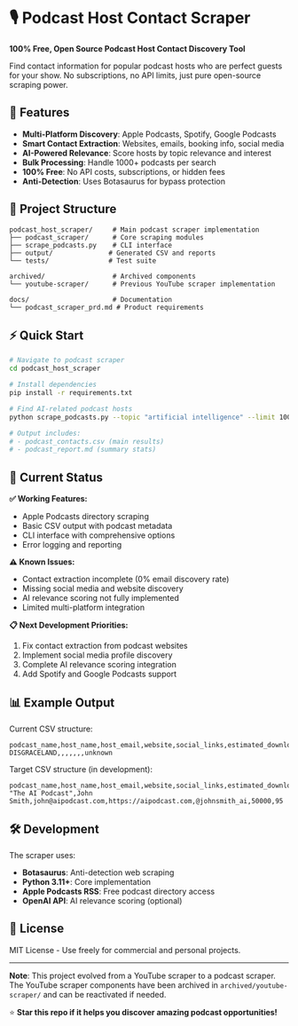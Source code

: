 # 🎙️ Podcast Host Contact Scraper

**100% Free, Open Source Podcast Host Contact Discovery Tool**

Find contact information for popular podcast hosts who are perfect guests for your show. No subscriptions, no API limits, just pure open-source scraping power.

## 🚀 Features

- **Multi-Platform Discovery**: Apple Podcasts, Spotify, Google Podcasts
- **Smart Contact Extraction**: Websites, emails, booking info, social media
- **AI-Powered Relevance**: Score hosts by topic relevance and interest
- **Bulk Processing**: Handle 1000+ podcasts per search
- **100% Free**: No API costs, subscriptions, or hidden fees
- **Anti-Detection**: Uses Botasaurus for bypass protection

## 📁 Project Structure

```
podcast_host_scraper/     # Main podcast scraper implementation
├── podcast_scraper/      # Core scraping modules
├── scrape_podcasts.py    # CLI interface
├── output/              # Generated CSV and reports
└── tests/               # Test suite

archived/                 # Archived components
└── youtube-scraper/      # Previous YouTube scraper implementation

docs/                     # Documentation
└── podcast_scraper_prd.md # Product requirements
```

## ⚡ Quick Start

```bash
# Navigate to podcast scraper
cd podcast_host_scraper

# Install dependencies
pip install -r requirements.txt

# Find AI-related podcast hosts
python scrape_podcasts.py --topic "artificial intelligence" --limit 100

# Output includes:
# - podcast_contacts.csv (main results)
# - podcast_report.md (summary stats)
```

## 🎯 Current Status

**✅ Working Features:**
- Apple Podcasts directory scraping
- Basic CSV output with podcast metadata
- CLI interface with comprehensive options
- Error logging and reporting

**⚠️ Known Issues:**
- Contact extraction incomplete (0% email discovery rate)
- Missing social media and website discovery
- AI relevance scoring not fully implemented
- Limited multi-platform integration

**📋 Next Development Priorities:**
1. Fix contact extraction from podcast websites
2. Implement social media profile discovery
3. Complete AI relevance scoring integration
4. Add Spotify and Google Podcasts support

## 📊 Example Output

Current CSV structure:
```csv
podcast_name,host_name,host_email,website,social_links,estimated_downloads,ai_relevance_score
DISGRACELAND,,,,,,,unknown
```

Target CSV structure (in development):
```csv
podcast_name,host_name,host_email,website,social_links,estimated_downloads,ai_relevance_score
"The AI Podcast",John Smith,john@aipodcast.com,https://aipodcast.com,@johnsmith_ai,50000,95
```

## 🛠️ Development

The scraper uses:
- **Botasaurus**: Anti-detection web scraping
- **Python 3.11+**: Core implementation
- **Apple Podcasts RSS**: Free podcast directory access
- **OpenAI API**: AI relevance scoring (optional)

## 📄 License

MIT License - Use freely for commercial and personal projects.

---

**Note**: This project evolved from a YouTube scraper to a podcast scraper. The YouTube scraper components have been archived in `archived/youtube-scraper/` and can be reactivated if needed.

⭐ **Star this repo if it helps you discover amazing podcast opportunities!**
